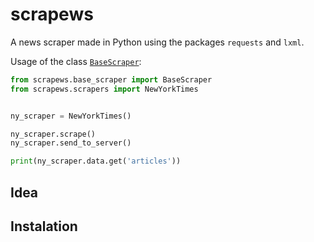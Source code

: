 # scrapews

A news scraper made in Python using the packages ```requests``` and ```lxml```.

Usage of the class <a href="https://github.com/mateusvictor/scrapews/blob/main/scrapews/base_scraper.py">```BaseScraper```</a>:

<!-- <img src="https://github.com/mateusvictor/scrapews/blob/main/screenshots/example.png"> -->

```python
from scrapews.base_scraper import BaseScraper
from scrapews.scrapers import NewYorkTimes


ny_scraper = NewYorkTimes()

ny_scraper.scrape()
ny_scraper.send_to_server()

print(ny_scraper.data.get('articles'))
```

## Idea


## Instalation
 